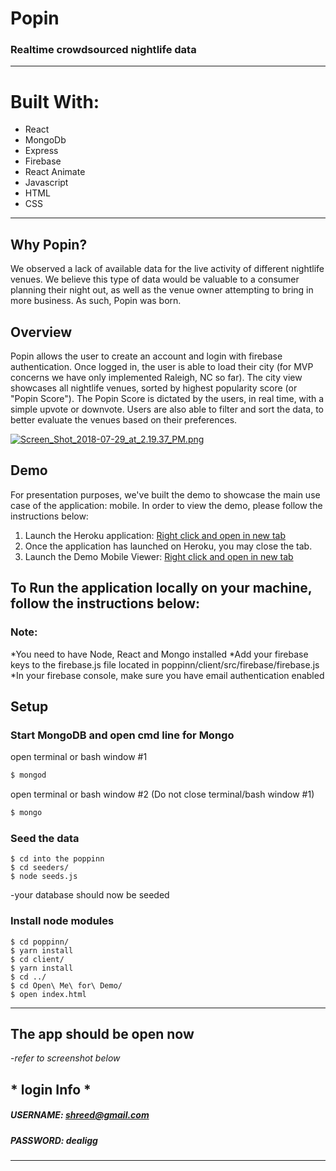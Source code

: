 # Popin

### Realtime crowdsourced nightlife data
    
____
# Built With:
  - React
  - MongoDb
  - Express
  - Firebase
  - React Animate
  - Javascript
  - HTML
  - CSS
  _____

## Why Popin?
We observed a lack of available data for the live activity of different nightlife venues. We believe this type of data would be valuable to a consumer planning their night out, as well as the venue owner attempting to bring in more business. As such, Popin was born.

## Overview
Popin allows the user to create an account and login with firebase authentication. Once logged in, the user is able to load their city (for MVP concerns we have only implemented Raleigh, NC so far). The city view showcases all nightlife venues, sorted by highest popularity score (or "Popin Score"). The Popin Score is dictated by the users, in real time, with a simple upvote or downvote. Users are also able to filter and sort the data, to better evaluate the venues based on their preferences.

[![Screen_Shot_2018-07-29_at_2.19.37_PM.png](https://s8.postimg.cc/6iqq58u2t/Screen_Shot_2018-07-29_at_2.19.37_PM.png)](https://postimg.cc/image/4e6d45sg1/)

## Demo
For presentation purposes, we've built the demo to showcase the main use case of the application: mobile. In order to view the demo, please follow the instructions below:
1. Launch the Heroku application: [Right click and open in new tab](https://frozen-bastion-62666.herokuapp.com/)
2. Once the application has launched on Heroku, you may close the tab.
3. Launch the Demo Mobile Viewer: [Right click and open in new tab](https://shreedamin.github.io/demo/)

## To Run the application locally on your machine, follow the instructions below:

### Note:
*You need to have Node, React and Mongo installed 
*Add your firebase keys to the firebase.js file located in poppinn/client/src/firebase/firebase.js
*In your firebase console, make sure you have email authentication enabled 

## Setup
### Start MongoDB and open cmd line for Mongo
open terminal or bash window #1
```sh
$ mongod
```
open terminal or bash window #2 (Do not close terminal/bash window #1)
```sh
$ mongo
```

### Seed the data
```
$ cd into the poppinn
$ cd seeders/
$ node seeds.js
```
-your database should now be seeded

### Install node modules
```
$ cd poppinn/
$ yarn install
$ cd client/
$ yarn install
$ cd ../
$ cd Open\ Me\ for\ Demo/
$ open index.html
```
___
## The app should be open now
-*refer to screenshot below*
## * login Info *
##### USERNAME: shreed@gmail.com
##### PASSWORD: dealigg
  _________

